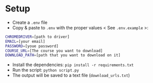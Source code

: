 # Setup

- Create a `.env` file
- Copy & paste to `.env` with the proper values < See `.env.example` >:

```bash
CHROMEDRIVER=[path to driver]
EMAIL=[your email]
PASSWORD=[youe password]
COURSE_URL=[The course you want to download]
DOWNLOAD_PATH=[path that you want to download on it]
```

- Install the dependencies: `pip install -r requirements.txt`
- Run the script: `python script.py`
- The output will be saved to a text file (`download_urls.txt`)
